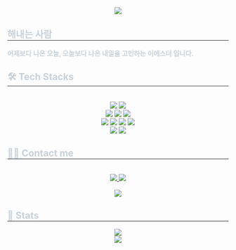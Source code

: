 <div align= "center">
    <img src="https://capsule-render.vercel.app/api?type=cylinder&color=f7d488&height=120&text=I%20always%20get%20things%20done!&animation=twinkling&fontColor=9d3830&fontSize=60" />
    </div>
    <div style="text-align: left;"> 
    <h2 style="border-bottom: 1px solid #21262d; color: #c9d1d9;"> 해내는 사람</h2>  
    <div style="font-weight: 700; font-size: 15px; text-align: left; color: #c9d1d9;"> 어제보다 나은 오늘, 오늘보다 나은 내일을 고민하는 이에스더 입니다. </div> 
    </div>
    <div style="text-align: left;">
    <h2 style="border-bottom: 1px solid #21262d; color: #c9d1d9;"> 🛠️ Tech Stacks </h2> <br> 
    <div  align= "center">           
          <img src="https://img.shields.io/badge/HTML5-E34F26?style=flat-square&logo=HTML5&logoColor=white">
          <img src="https://img.shields.io/badge/CSS3-1572B6?style=flat-square&logo=CSS3&logoColor=white">
          <br/>
          <img src="https://img.shields.io/badge/Sass-CC6699?style=flat-square&logo=Sass&logoColor=white">
          <img src="https://img.shields.io/badge/StyledComponents-DB7093?style=flat-square&logo=StyledComponents&logoColor=white">
          <img src="https://img.shields.io/badge/Tailwind CSS-06B6D4?style=flat-square&logo=Tailwind CSS&logoColor=white">
          <br/>
          <img src="https://img.shields.io/badge/Javascript-F7DF1E?style=flat-square&logo=Javascript&logoColor=white">
          <img src="https://img.shields.io/badge/TypeScript-3178C6?style=flat-square&logo=TypeScript&logoColor=white">                  
          <img src="https://img.shields.io/badge/React-61DAFB?style=flat-square&logo=React&logoColor=white">
          <img src="https://img.shields.io/badge/Next.js-000000?style=flat-square&logo=Next.js&logoColor=white">          
          <br/>
          <img src="https://img.shields.io/badge/Firebase-FFCA28?style=flat-square&logo=Firebase&logoColor=white">
          <img src="https://img.shields.io/badge/Git-F05032?style=flat-square&logo=Git&logoColor=white">
          </div>
    </div>
    <div style="text-align: left;">
    <h2 style="border-bottom: 1px solid #21262d; color: #c9d1d9;"> 🧑‍💻 Contact me </h2> <br> 
    <div align= "center"> <a href=https://velog.io/@orodae> <img src="https://img.shields.io/badge/Velog-20C997?style=flat-square&logo=Velog&logoColor=white&link=https://velog.io/@orodae"> </a>
         <a href=mailto:orodae@gmail.com> <img src="https://img.shields.io/badge/Gmail-EA4335?style=flat-square&logo=Gmail&logoColor=white&link=mailto:orodae@gmail.com"> </a>
          </div>  <br> 
    <div align= "center"> <a href="https://hits.seeyoufarm.com"> <img src="https://hits.seeyoufarm.com/api/count/incr/badge.svg?url=https%3A%2F%2Fgithub.com%2FStilllee%2F&count_bg=%23000000&title_bg=%23000000&icon=github.svg&icon_color=%23FFFFFF&title=GitHub&edge_flat=false"/></a>
       </div> 
    </div>
    <div style="text-align: left;"> 
    <h2 style="border-bottom: 1px solid #21262d; color: #c9d1d9;"> 🏅 Stats </h2> 
        <div align="center"> 
    <div>
        <img src="https://github-readme-stats.vercel.app/api/top-langs/?username=Stilllee&layout=compact&bg_color=180,243455,00000000&title_color=fefcf0&text_color=fefcf0" />
    </div>        
    <div>
        <img src="https://github-readme-stats.vercel.app/api?username=Stilllee&bg_color=180,243455,00000000&title_color=fefcf0&text_color=fefcf0" />
    </div>
    
</div>
    </div>
    
